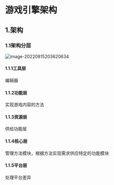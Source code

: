 # 游戏引擎架构

## 1.架构

### 1.1架构分层

![image-20220815203620634](C:\Users\Urizen\AppData\Roaming\Typora\typora-user-images\image-20220815203620634.png)

#### 1.1.1工具层

编辑器



#### 1.1.2功能层

实现游戏内容的方法



#### 1.1.3资源层

供给功能层



#### 1.1.4核心层

管理方法模块，根据方法实现需求供应特定的功能模块



#### 1.1.5平台层

处理平台差异

